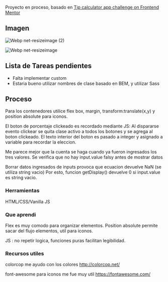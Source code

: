 Proyecto en proceso, basado en [Tip calculator app challenge on Frontend Mentor](https://www.frontendmentor.io/challenges/tip-calculator-app-ugJNGbJUX)

 
 

## Imagen
 ![Webp net-resizeimage (2)](https://user-images.githubusercontent.com/46230600/153524953-1c81ca13-8ee8-4936-ab3f-5547e727bdc5.png)


![Webp net-resizeimage](https://user-images.githubusercontent.com/46230600/153524850-5463b999-0de6-4043-820b-ec7c5ba343c3.png)

 

## Lista de Tareas pendientes
- Falta implementar custom
- Estaria bueno utilizar nombres de clase basado en BEM, y utilizar Sass


## Proceso
Para los contenedores utilice flex box, margin, transform:translate(x,y) y position absolute para iconos.

El boton de porcentaje clickeado es recordado mediante JS:
Al dispararse evento clickear se quita clase activo a todos los botones y se agrega al boton clickeado. 
El texto  interior del boton es pasado a integer y asignado a variable para recordar la eleccion.


Me parece mejor que la cuenta se haga cuando ya fueron ingresados los tres valores. Se verifica que no hay input.value falsy antes de mostrar datos


Borrar datos ingresados de inputs provoca que ecuacion devuelve NaN (se utiliza string vacio)
Por esto, funcion getDisplay() devuelve 0 si input.value es string vacio.


### Herramientas
HTML/CSS/Vanilla JS

 

### Que aprendi
Flex es muy comodo para organizar elementos. Position absolute permite sacar del flujo elementos, util para iconos.

JS : no repetir logica, funciones puras facilitan legibilidad.


### Recursos utiles
colorcop me ayudo con los colores
http://colorcop.net/

font-awesome para iconos me fue muy util
https://fontawesome.com/



